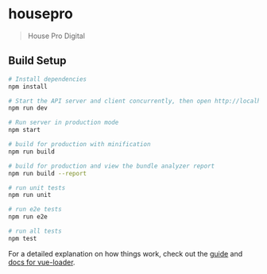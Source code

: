 # housepro

> House Pro Digital

## Build Setup

``` bash
# Install dependencies
npm install

# Start the API server and client concurrently, then open http://localhost:8888 on browser.
npm run dev

# Run server in production mode
npm start

# build for production with minification
npm run build

# build for production and view the bundle analyzer report
npm run build --report

# run unit tests
npm run unit

# run e2e tests
npm run e2e

# run all tests
npm test
```

For a detailed explanation on how things work, check out the [guide](http://vuejs-templates.github.io/webpack/) and [docs for vue-loader](http://vuejs.github.io/vue-loader).
